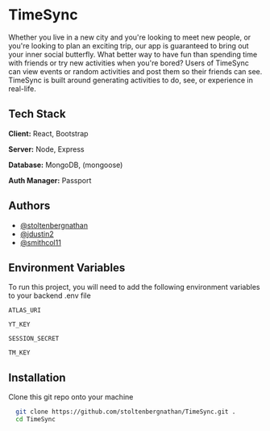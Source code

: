 # TimeSync

Whether you live in a new city and you're looking to meet new people, or you're looking to plan an exciting trip, our app is guaranteed to bring out your inner social butterfly. What better way to have fun than spending time with friends or try new activities when you're bored? Users of TimeSync can view events or random activities and post them so their friends can see. TimeSync is built around generating activities to do, see, or experience in real-life.

## Tech Stack

**Client:** React, Bootstrap

**Server:** Node, Express

**Database:** MongoDB, (mongoose)

**Auth Manager:** Passport

## Authors

- [@stoltenbergnathan](https://github.com/stoltenbergnathan)
- [@jdustin2](https://github.com/jdustin2)
- [@smithcol11](https://github.com/smithcol11)

## Environment Variables

To run this project, you will need to add the following environment variables to your backend .env file

`ATLAS_URI`

`YT_KEY`

`SESSION_SECRET`

`TM_KEY`

## Installation

Clone this git repo onto your machine

```bash
  git clone https://github.com/stoltenbergnathan/TimeSync.git .
  cd TimeSync
```
